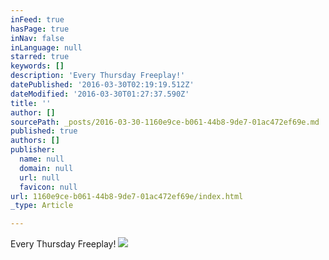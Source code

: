 ```yaml
---
inFeed: true
hasPage: true
inNav: false
inLanguage: null
starred: true
keywords: []
description: 'Every Thursday Freeplay!'
datePublished: '2016-03-30T02:19:19.512Z'
dateModified: '2016-03-30T01:27:37.590Z'
title: ''
author: []
sourcePath: _posts/2016-03-30-1160e9ce-b061-44b8-9de7-01ac472ef69e.md
published: true
authors: []
publisher:
  name: null
  domain: null
  url: null
  favicon: null
url: 1160e9ce-b061-44b8-9de7-01ac472ef69e/index.html
_type: Article

---
```

Every Thursday Freeplay!
![](https://the-grid-user-content.s3-us-west-2.amazonaws.com/f7839510-133e-4f37-9ae4-cc91722e6fb8.jpg)